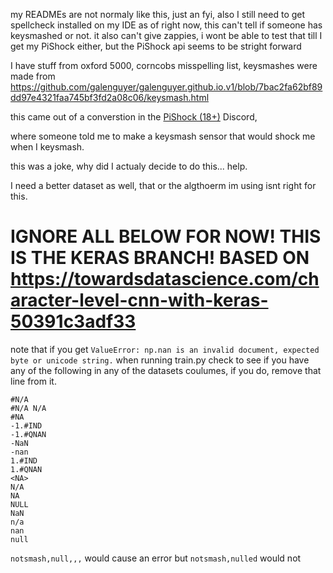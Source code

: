 my READMEs are not normaly like this, just an fyi, also I still need to get spellcheck installed on my IDE
as of right now, this can't tell if someone has keysmashed or not. it also can't give zappies, i wont be able to test that till I get my PiShock either, but the PiShock api seems to be stright forward

I have stuff from oxford 5000, corncobs misspelling list, 
keysmashes were made from https://github.com/galenguyer/galenguyer.github.io.v1/blob/7bac2fa62bf89dd97e4321faa745bf3fd2a08c06/keysmash.html

this came out of a converstion in the [PiShock (18+)](https://pishock.com) Discord, 

where someone told me to make a keysmash sensor that would shock me when I keysmash.

this was a joke, why did I actualy decide to do this... 
help.


I need a better dataset as well, that or the algthoerm im using isnt right for this.

# IGNORE ALL BELOW FOR  NOW! THIS IS THE KERAS BRANCH! BASED ON https://towardsdatascience.com/character-level-cnn-with-keras-50391c3adf33


note that if you get 
```ValueError: np.nan is an invalid document, expected byte or unicode string.```
when running train.py
check to see if you have any of the following in any of the datasets coulumes, if you do, remove that line from it.

```
#N/A
#N/A N/A
#NA
-1.#IND
-1.#QNAN
-NaN
-nan
1.#IND
1.#QNAN
<NA>
N/A
NA
NULL
NaN
n/a
nan
null
```

```notsmash,null,,,``` would cause an error but ```notsmash,nulled``` would not

